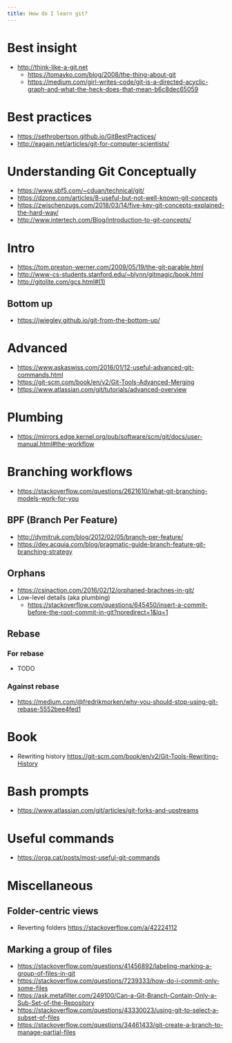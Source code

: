 ```yaml
---
title: How do I learn git?
---
```


# Best insight
- <http://think-like-a-git.net>
  - <https://tomayko.com/blog/2008/the-thing-about-git>
  - <https://medium.com/girl-writes-code/git-is-a-directed-acyclic-graph-and-what-the-heck-does-that-mean-b6c8dec65059>

# Best practices
- <https://sethrobertson.github.io/GitBestPractices/>
- <http://eagain.net/articles/git-for-computer-scientists/>

# Understanding Git Conceptually
- <https://www.sbf5.com/~cduan/technical/git/>
- <https://dzone.com/articles/8-useful-but-not-well-known-git-concepts>
- <https://zwischenzugs.com/2018/03/14/five-key-git-concepts-explained-the-hard-way/>
- <http://www.intertech.com/Blog/introduction-to-git-concepts/>

# Intro
- <https://tom.preston-werner.com/2009/05/19/the-git-parable.html>
- <http://www-cs-students.stanford.edu/~blynn/gitmagic/book.html>
- <http://gitolite.com/gcs.html#(1)>

## Bottom up
- <https://jwiegley.github.io/git-from-the-bottom-up/>

# Advanced
- <https://www.askaswiss.com/2016/01/12-useful-advanced-git-commands.html>
- <https://git-scm.com/book/en/v2/Git-Tools-Advanced-Merging>
- <https://www.atlassian.com/git/tutorials/advanced-overview>

# Plumbing
- <https://mirrors.edge.kernel.org/pub/software/scm/git/docs/user-manual.html#the-workflow>

# Branching workflows
- <https://stackoverflow.com/questions/2621610/what-git-branching-models-work-for-you>

## BPF (Branch Per Feature)
- <http://dymitruk.com/blog/2012/02/05/branch-per-feature/>
- <https://dev.acquia.com/blog/pragmatic-guide-branch-feature-git-branching-strategy>

## Orphans
- <https://csinaction.com/2016/02/12/orphaned-brachnes-in-git/>
- Low-level details (aka plumbing)
  - <https://stackoverflow.com/questions/645450/insert-a-commit-before-the-root-commit-in-git?noredirect=1&lq=1>

## Rebase
### For rebase
- TODO
### Against rebase
- <https://medium.com/@fredrikmorken/why-you-should-stop-using-git-rebase-5552bee4fed1>


# Book
- Rewriting history <https://git-scm.com/book/en/v2/Git-Tools-Rewriting-History>

# Bash prompts
- <https://www.atlassian.com/git/articles/git-forks-and-upstreams>

# Useful commands
- <https://orga.cat/posts/most-useful-git-commands>

# Miscellaneous

## Folder-centric views
- Reverting folders <https://stackoverflow.com/a/42224112>

## Marking a group of files
- <https://stackoverflow.com/questions/41456892/labeling-marking-a-group-of-files-in-git>
- <https://stackoverflow.com/questions/7239333/how-do-i-commit-only-some-files>
- <https://ask.metafilter.com/249100/Can-a-Git-Branch-Contain-Only-a-Sub-Set-of-the-Repository>
- <https://stackoverflow.com/questions/43330023/using-git-to-select-a-subset-of-files>
- <https://stackoverflow.com/questions/34461433/git-create-a-branch-to-manage-partial-files>